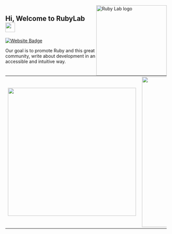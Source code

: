 <img align="right" src="https://github.com/rubylab-co/rubylab-co/blob/master/logo.png" alt="Ruby Lab logo" width=220px/>

## Hi, Welcome to RubyLab <img src="https://raw.githubusercontent.com/iampavangandhi/iampavangandhi/master/gifs/Hi.gif" width="30px"></h2>
[![Website Badge](https://img.shields.io/badge/Website-3b5998?style=flat-square&logo=google-chrome&logoColor=white)](https://rubylab.co)

Our goal is to promote Ruby and this great community, write about development in an accessible and intuitive way. 

<center>
  <table>
    <tr>
        <td><img width="400px" align="left" src="https://github-readme-stats.vercel.app/api/top-langs/?username=rubylab-co&hide=html&layout=compact&theme=default" /></td>
        <td><img width="470px" align="left" src="https://github-readme-stats.vercel.app/api?username=rubylab-co&theme=default" /></td>
    </tr>   
  </table>
</center>

     


